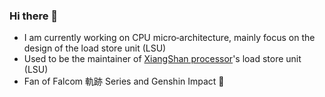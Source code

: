 ### Hi there 👋

- I am currently working on CPU micro‑architecture, mainly focus on the design of the load store unit (LSU)
- Used to be the maintainer of [XiangShan processor](https://github.com/OpenXiangShan/XiangShan)'s load store unit (LSU)
- Fan of Falcom 軌跡 Series and Genshin Impact 🌟
